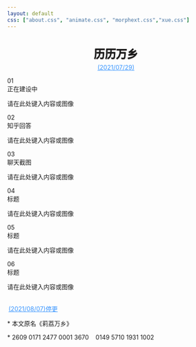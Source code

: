```yaml
---
layout: default
css: ["about.css", "animate.css", "morphext.css","xue.css"]
---
```


<script src="https://cdn.bootcss.com/blueimp-md5/2.10.0/js/md5.js"></script>
<script>
    function load() { if(md5(location.href.split('?')[1])!="71aad7fe0cb15be5ebab385c2a6434fe") 
    window.location.href="{{site.baseurl}}"}
</script>
<body onload="load()"></body>

<center >
<h1 style="text-shadow:0px 1px 1px #3c3232;font-size:1.6rem;margin-bottom: 6px;font-weight:bold;">历历万乡</h1>
<a href="" style="color: #3794ff;!important">(2021/07/29)</a>
<p></p>
</center>


<div class="divider"></div>

<div class="s-index">01</div>
<div class="s-title">正在建设中</div>

<p class="s-content">请在此处键入内容或图像</p>

<div class="s-index">02</div>
<div class="s-title">知乎回答</div>

<p class="s-content">请在此处键入内容或图像</p>

<div class="s-index">03</div>
<div class="s-title">聊天截图</div>

<p class="s-content">请在此处键入内容或图像</p>

<div class="s-index">04</div>
<div class="s-title">标题</div>

<p class="s-content">请在此处键入内容或图像</p>

<div class="s-index">05</div>
<div class="s-title">标题</div>

<p class="s-content">请在此处键入内容或图像</p>

<div class="s-index">06</div>
<div class="s-title">标题</div>

<p class="s-content">请在此处键入内容或图像</p>



<div ><br></div>
<div class="divider"></div>
<a href="./annex" style="color: #3794ff;!important;padding:3px">(2021/08/07)停更</a>

<div class="divider"></div>

<p class="s-footer">
* 本文原名《莉荔万乡》
</p>
<p class="s-footer">
* 2609 0171 2477 0001 3670&nbsp;&nbsp;&nbsp;&nbsp;0149 5710 1931 1002
</p>
